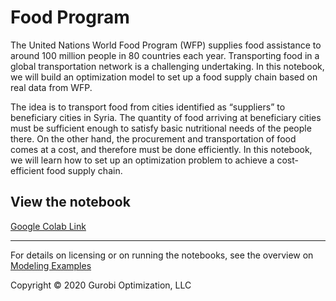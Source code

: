 # Food Program

The United Nations World Food Program (WFP) supplies food assistance to around 100 million people in 80 countries each year. Transporting food in a global transportation network is a challenging undertaking. In this notebook, we will build an optimization model to set up a food supply chain based on real data from WFP.

The idea is to transport food from cities identified as “suppliers” to beneficiary cities in Syria. The quantity of food arriving at beneficiary cities must be sufficient enough to satisfy basic nutritional needs of the people there. On the other hand, the procurement and transportation of food comes at a cost, and therefore must be done efficiently. In this notebook, we will learn how to set up an optimization problem to achieve a cost-efficient food supply chain.

## View the notebook

[Google Colab Link](https://colab.research.google.com/github/Gurobi/modeling-examples/blob/master/food_program/food_supply_gcl.ipynb)

----
For details on licensing or on running the notebooks, see the overview on [Modeling Examples](../)

Copyright © 2020 Gurobi Optimization, LLC
